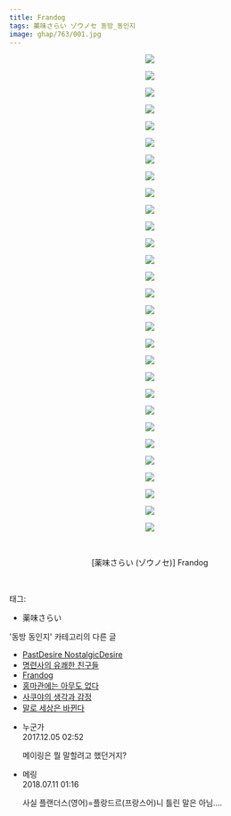 ```yaml
---
title: Frandog
tags: 薬味さらい ゾウノセ 동방_동인지
image: ghap/763/001.jpg
---
```

<div class="article">
<p style="text-align: center; clear: none; float: none;"><img src="{{ site.nasurl }}/ghap/763/001.jpg"/></p>
<p style="text-align: center; clear: none; float: none;"><img src="{{ site.nasurl }}/ghap/763/002.jpg"/></p>
<p style="text-align: center; clear: none; float: none;"><img src="{{ site.nasurl }}/ghap/763/003.jpg"/></p>
<p style="text-align: center; clear: none; float: none;"><img src="{{ site.nasurl }}/ghap/763/004.jpg"/></p>
<p style="text-align: center; clear: none; float: none;"><img src="{{ site.nasurl }}/ghap/763/005.jpg"/></p>
<p style="text-align: center; clear: none; float: none;"><img src="{{ site.nasurl }}/ghap/763/006.jpg"/></p>
<p style="text-align: center; clear: none; float: none;"><img src="{{ site.nasurl }}/ghap/763/007.jpg"/></p>
<p style="text-align: center; clear: none; float: none;"><img src="{{ site.nasurl }}/ghap/763/008.jpg"/></p>
<p style="text-align: center; clear: none; float: none;"><img src="{{ site.nasurl }}/ghap/763/009.jpg"/></p>
<p style="text-align: center; clear: none; float: none;"><img src="{{ site.nasurl }}/ghap/763/010.jpg"/></p>
<p style="text-align: center; clear: none; float: none;"><img src="{{ site.nasurl }}/ghap/763/011.jpg"/></p>
<p style="text-align: center; clear: none; float: none;"><img src="{{ site.nasurl }}/ghap/763/012.jpg"/></p>
<p style="text-align: center; clear: none; float: none;"><img src="{{ site.nasurl }}/ghap/763/013.jpg"/></p>
<p style="text-align: center; clear: none; float: none;"><img src="{{ site.nasurl }}/ghap/763/014.jpg"/></p>
<p style="text-align: center; clear: none; float: none;"><img src="{{ site.nasurl }}/ghap/763/015.jpg"/></p>
<p style="text-align: center; clear: none; float: none;"><img src="{{ site.nasurl }}/ghap/763/016.jpg"/></p>
<p style="text-align: center; clear: none; float: none;"><img src="{{ site.nasurl }}/ghap/763/017.jpg"/></p>
<p style="text-align: center; clear: none; float: none;"><img src="{{ site.nasurl }}/ghap/763/018.jpg"/></p>
<p style="text-align: center; clear: none; float: none;"><img src="{{ site.nasurl }}/ghap/763/019.jpg"/></p>
<p style="text-align: center; clear: none; float: none;"><img src="{{ site.nasurl }}/ghap/763/020.jpg"/></p>
<p style="text-align: center; clear: none; float: none;"><img src="{{ site.nasurl }}/ghap/763/021.jpg"/></p>
<p style="text-align: center; clear: none; float: none;"><img src="{{ site.nasurl }}/ghap/763/022.jpg"/></p>
<p style="text-align: center; clear: none; float: none;"><img src="{{ site.nasurl }}/ghap/763/023.jpg"/></p>
<p style="text-align: center; clear: none; float: none;"><img src="{{ site.nasurl }}/ghap/763/024.jpg"/></p>
<p style="text-align: center; clear: none; float: none;"><img src="{{ site.nasurl }}/ghap/763/025.jpg"/></p>
<p style="text-align: center; clear: none; float: none;"><img src="{{ site.nasurl }}/ghap/763/026.jpg"/></p>
<p style="text-align: center; clear: none; float: none;"><img src="{{ site.nasurl }}/ghap/763/027.jpg"/></p>
<p style="text-align: center; clear: none; float: none;"><img src="{{ site.nasurl }}/ghap/763/028.jpg"/></p>
<p style="text-align: center; clear: none; float: none;"><img src="{{ site.nasurl }}/ghap/763/029.jpg"/></p>
<p style="text-align: center; clear: none; float: none;"><br/></p>
<p style="text-align: center; clear: none; float: none;">[薬味さらい (ゾウノセ)] Frandog</p>
<p><br/></p>
</div><div class="tagTrail">
<p>태그: </p>
<ul>
<li>薬味さらい</li>
</ul>
</div><div class="another">
<p>'동방 동인지' 카테고리의 다른 글</p>
<ul>
<li><a href="/2016-07-09-ghap_765">PastDesire NostalgicDesire</a></li>
<li><a href="/2016-07-09-ghap_764">명련사의 유쾌한 친구들</a></li>
<li><a href="/2016-07-09-ghap_763">Frandog</a></li>
<li><a href="/2016-07-09-ghap_762">홍마관에는 아무도 없다</a></li>
<li><a href="/2016-07-08-ghap_761">사쿠야의 생각과 감정</a></li>
<li><a href="/2016-07-08-ghap_760">말로 세상은 바뀐다</a></li>
</ul>
</div><div class="cb_module cb_fluid">
<div class="cb_wrt cb_profile">
<div class="comment">
<ul>
<li class="cb_thumb_off" id="comment15145035">
<div class="cb_comment_area">
<div class="cb_info_area">
<div class="cb_section">
<span class="cb_nick_name">누군가</span>
</div>
<div class="cb_section">
<span class="cb_date">2017.12.05 02:52 </span>
</div>
</div>
<div class="cb_dsc_comment">
<p class="cb_dsc">
											메이링은 뭘 말할려고 했던거지?
										</p>
</div>
</div></li>
<li class="cb_thumb_off" id="comment15283754">
<div class="cb_comment_area">
<div class="cb_info_area">
<div class="cb_section">
<span class="cb_nick_name">메링</span>
</div>
<div class="cb_section">
<span class="cb_date">2018.07.11 01:16 </span>
</div>
</div>
<div class="cb_dsc_comment">
<p class="cb_dsc">
											사실 플랜더스(영어)=플랑드르(프랑스어)니 틀린 말은 아님....
										</p>
</div>
</div></li>
</ul>
</div>
</div><!-- commentList close -->
</div>